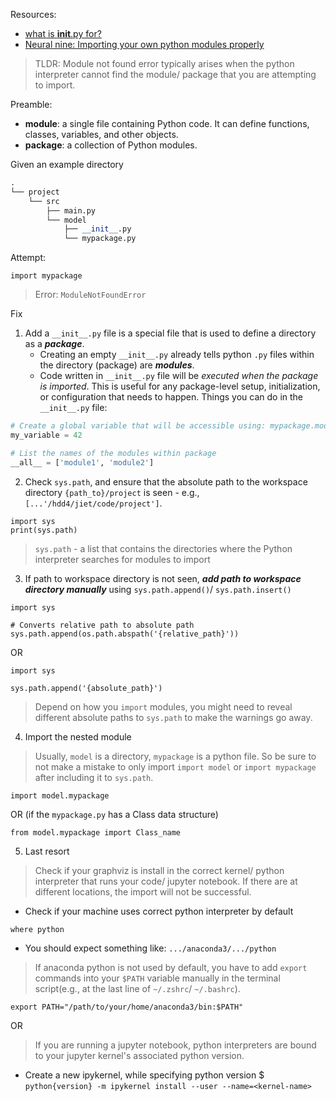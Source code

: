 Resources:
- [what is __init__.py for?](https://betterstack.com/community/questions/what-is-init-py-for/)
- [Neural nine: Importing your own python modules properly](https://www.youtube.com/watch?v=GxCXiSkm6no)

> TLDR: Module not found error typically arises when the python interpreter cannot find the module/ package that you are attempting to import.

Preamble:
- **module**: a single file containing Python code. It can define functions, classes, variables, and other objects.
- **package**: a collection of Python modules.

Given an example directory
```python
.
└── project
    └── src
        ├── main.py
        └── model
            ├── __init__.py
            └── mypackage.py
```

Attempt:
```
import mypackage
```
> Error: `ModuleNotFoundError`

Fix
1. Add a `__init__.py` file is a special file that is used to define a directory as a ***package***. 
	- Creating an empty `__init__.py` already tells python `.py` files within the directory (package) are ***modules***.
	- Code written in `__init__.py` file will be *executed when the package is imported*. This is useful for any package-level setup, initialization, or configuration that needs to happen.
 Things you can do in the `__init__.py` file:
```__init__.py
# Create a global variable that will be accessible using: mypackage.module1.my_variable  
my_variable = 42

# List the names of the modules within package 
__all__ = ['module1', 'module2']
```
2. Check `sys.path`, and ensure that the absolute path to the workspace directory `{path_to}/project` is seen - e.g., `[...'/hdd4/jiet/code/project']`.
```
import sys
print(sys.path)
```
> `sys.path` - a list that contains the directories where the Python interpreter searches for modules to import

3. If path to workspace directory is not seen, ***add path to workspace directory manually*** using `sys.path.append()`/ `sys.path.insert()`
```
import sys

# Converts relative path to absolute path
sys.path.append(os.path.abspath('{relative_path}'))
```
OR
```
import sys

sys.path.append('{absolute_path}')
```
> Depend on how you `import`  modules, you might need to reveal different absolute paths to `sys.path` to make the warnings go away.

4. Import the nested module 
> Usually, `model` is a directory, `mypackage` is a python file. So be sure to not make a mistake to only import `import model` or `import mypackage` after including it to `sys.path`.
```
import model.mypackage
```
OR (if the `mypackage.py` has a Class data structure)
```
from model.mypackage import Class_name
```

5. Last resort
> Check if your graphviz is install in the correct kernel/ python interpreter that runs your code/ jupyter notebook. If there are at different locations, the import will not be successful.

- Check if your machine uses correct python interpreter by default
```
where python
```
- You should expect something like: `.../anaconda3/.../python`

> If anaconda python is not used by default, you have to add `export` commands into your `$PATH` variable manually in the terminal script(e.g., at the last line of `~/.zshrc`/ `~/.bashrc`).
```
export PATH="/path/to/your/home/anaconda3/bin:$PATH"
```

OR

> If you are running a jupyter notebook, python interpreters are bound to your jupyter kernel's associated python version.

- Create a new ipykernel, while specifying python version
 $ `python{version} -m ipykernel install --user --name=<kernel-name>`
